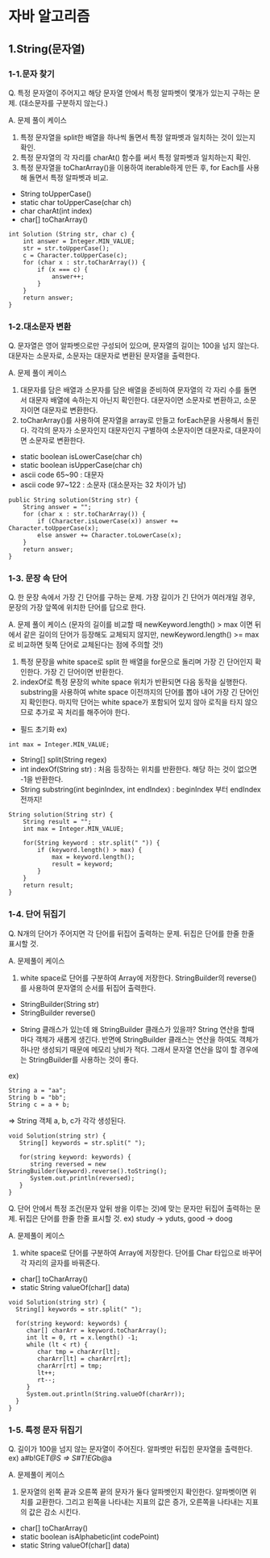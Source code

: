 # 자바 알고리즘

## 1.String(문자열)
### 1-1.문자 찾기
Q.
특정 문자열이 주어지고 해당 문자열 안에서 특정 알파벳이 몇개가 있는지 구하는 문제.
(대소문자를 구분하지 않는다.)

A.
문제 풀이 케이스
1) 특정 문자열을 split한 배열을 하나씩 돌면서 특정 알파벳과 일치하는 것이 있는지 확인.
2) 특정 문자열의 각 자리를 charAt() 함수를 써서 특정 알파벳과 일치하는지 확인.
3) 특정 문자열을 toCharArray()을 이용하여 iterable하게 만든 후, for Each를 사용해 돌면서 특정 알파벳과 비교.

* String toUpperCase()
* static char toUpperCase(char ch)
* char charAt(int index)
* char[] toCharArray()

~~~
int Solution (String str, char c) {
    int answer = Integer.MIN_VALUE;
    str = str.toUpperCase();
    c = Character.toUpperCase(c);
    for (char x : str.toCharArray()) {
        if (x === c) {
            answer++;
        }
    }
    return answer;
}
~~~

### 1-2.대소문자 변환
Q.
문자열은 영어 알파벳으로만 구성되어 있으며, 문자열의 길이는 100을 넘지 않는다.
대문자는 소문자로, 소문자는 대문자로 변환된 문자열을 출력한다.

A.
문제 풀이 케이스
1) 대문자를 담은 배열과 소문자를 담은 배열을 준비하여 문자열의 각 자리 수를 돌면서 대문자 배열에 속하는지 아닌지 확인한다. 
   대문자이면 소문자로 변환하고, 소문자이면 대문자로 변환한다.
2) toCharArray()를 사용하여 문자열을 array로 만들고 forEach문을 사용해서 돌린다.
    각각의 문자가 소문자인지 대문자인지 구별하여 소문자이면 대문자로, 대문자이면 소문자로 변환한다.

* static boolean isLowerCase(char ch)
* static boolean isUpperCase(char ch)
* ascii code 65~90 : 대문자
* ascii code 97~122 : 소문자 (대소문자는 32 차이가 남)

~~~
public String solution(String str) {
    String answer = "";
    for (char x : str.toCharArray()) {
        if (Character.isLowerCase(x)) answer += Character.toUpperCase(x);
        else answer += Character.toLowerCase(x);
    }
    return answer;
}
~~~

### 1-3. 문장 속 단어

Q.
한 문장 속에서 가장 긴 단어를 구하는 문제.
가장 길이가 긴 단어가 여러개일 경우, 문장의 가장 앞쪽에 위치한 단어를 답으로 한다.

A.
문제 풀이 케이스
(문자의 길이를 비교할 때
newKeyword.length() > max 이면 뒤에서 같은 길이의 단어가 등장해도 교체되지 않지만,
newKeyword.length() >= max 로 비교하면 뒷쪽 단어로 교체된다는 점에 주의할 것!)

1. 특정 문장을 white space로 split 한 배열을 for문으로 돌리며 가장 긴 단어인지 확인한다.
   가장 긴 단어이면 반환한다.
2. indexOf로 특정 문장의 white space 위치가 반환되면 다음 동작을 실행한다.
   substring을 사용하여 white space 이전까지의 단어를 뽑아 내어 가장 긴 단어인지 확인한다.
   마지막 단어는 white space가 포함되어 있지 않아 로직을 타지 않으므로 추가로 꼭 처리를 해주어야 한다.

- 필드 초기화
  ex)

```
int max = Integer.MIN_VALUE;
```

- String[] split(String regex)
- int indexOf(String str) : 처음 등장하는 위치를 반환한다. 해당 하는 것이 없으면 -1을 반환한다.
- String substring(int beginIndex, int endIndex) : beginIndex 부터 endIndex 전까지!

~~~
String solution(String str) {
    String result = "";
    int max = Integer.MIN_VALUE;

    for(String keyword : str.split(" ")) {
        if (keyword.length() > max) {
            max = keyword.length();
            result = keyword;
        }
    }
    return result;
}
~~~

### 1-4. 단어 뒤집기

Q.
N개의 단어가 주어지면 각 단어를 뒤집어 출력하는 문제.
뒤집은 단어를 한줄 한줄 표시할 것.

A.
문제풀이 케이스

1. white space로 단어를 구분하여 Array에 저장한다. StringBuilder의 reverse()를 사용하여 문자열의 순서를 뒤집어 출력한다.

- StringBuilder(String str)
- StringBuilder reverse()

* String 클래스가 있는데 왜 StringBuilder 클래스가 있을까?
  String 연산을 할때 마다 객체가 새롭게 생긴다.
  반면에 StringBuilder 클래스는 연산을 하여도 객체가 하나만 생성되기 때문에 메모리 낭비가 적다.
  그래서 문자열 연산을 많이 할 경우에는 StringBuilder를 사용하는 것이 좋다.

ex)

~~~
String a = "aa";
String b = "bb";
String c = a + b;
~~~

=> String 객체 a, b, c가 각각 생성된다.

~~~
void Solution(string str) {
   String[] keywords = str.split(" ");

   for(string keyword: keywords) {
      string reversed = new StringBuilder(keyword).reverse().toString();
      System.out.println(reversed);
   }
}
~~~

Q.
단어 안에서 특정 조건(문자 앞뒤 쌍을 이루는 것)에 맞는 문자만 뒤집어 출력하는 문제.
뒤집은 단어를 한줄 한줄 표시할 것.
ex) study -> yduts, good -> doog

A.
문제풀이 케이스

1. white space로 단어를 구분하여 Array에 저장한다. 단어를 Char 타입으로 바꾸어 각 자리의 글자를 바꿔준다.

- char[] toCharArray()
- static String valueOf(char[] data)

~~~
void Solution(string str) {
  String[] keywords = str.split(" ");

  for(string keyword: keywords) {
     char[] charArr = keyword.toCharArray();
     int lt = 0, rt = x.length() -1;
     while (lt < rt) {
        char tmp = charArr[lt];
        charArr[lt] = charArr[rt];
        charArr[rt] = tmp;
        lt++;
        rt--;
     }
     System.out.println(String.valueOf(charArr));
  }
}
~~~

### 1-5. 특정 문자 뒤집기
Q. 
길이가 100을 넘지 않는 문자열이 주어진다. 
알파벳만 뒤집힌 문자열을 출력한다.
ex)
a#b!GE*T@S => S#T!EG*b@a

A.
문제풀이 케이스

1. 문자열의 왼쪽 끝과 오른쪽 끝의 문자가 둘다 알파벳인지 확인한다. 알파벳이면 위치를 교환한다.
   그리고 왼쪽을 나타내는 지표의 값은 증가, 오른쪽을 나타내는 지표의 값은 감소 시킨다.

- char[] toCharArray()
- static boolean isAlphabetic(int codePoint)
- static String valueOf(char[] data)
